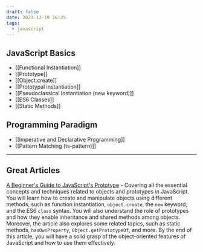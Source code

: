 ```yaml
---
draft: false
date: 2023-12-10 16:25
tags:
  - javascript
---
```

## JavaScript Basics
- [[Functional Instantiation]]
- [[Prototype]]
- [[Object.create]]
- [[Prototypal instantiation]]
- [[Pseudoclassical Instantiation (new keyword)]]
- [[ES6 Classes]]
- [[Static Methods]]
## Programming Paradigm
- [[Imperative and Declarative Programming]]
- [[Pattern Matching (ts-pattern)]]

---
## Great Articles
[A Beginner's Guide to JavaScript's Prototype](https://ui.dev/beginners-guide-to-javascript-prototype) - Covering all the essential concepts and techniques related to objects and prototypes in JavaScript. You will learn how to create and manipulate objects using different methods, such as function instantiation, `object.create`, the `new` keyword, and the ES6 `class` syntax. You will also understand the role of prototypes and how they enable inheritance and shared methods among objects. Moreover, the article also explores some related topics, such as static methods, `hasOwnProperty`, `Object.getPrototypeOf`, and more. By the end of this article, you will have a solid grasp of the object-oriented features of JavaScript and how to use them effectively.